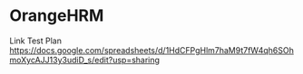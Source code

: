 # OrangeHRM

Link Test Plan
https://docs.google.com/spreadsheets/d/1HdCFPgHlm7haM9t7fW4qh6SOhmoXycAJJ13y3udiD_s/edit?usp=sharing
